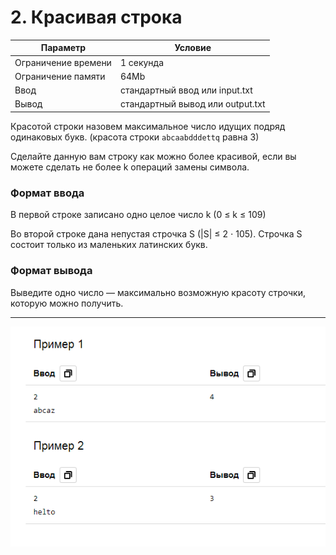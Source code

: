 # 2. Красивая строка
| Параметр            | Условие                          |
|---------------------|----------------------------------|
| Ограничение времени | 1 секунда                        |
| Ограничение памяти  | 64Mb                             |
| Ввод                | стандартный ввод или input.txt   |
| Вывод               | стандартный вывод или output.txt |

Красотой строки назовем максимальное число идущих подряд одинаковых букв. (красота строки `abcaabdddettq` равна 3)

Сделайте данную вам строку как можно более красивой, если вы можете сделать не более k операций замены символа.

### Формат ввода
В первой строке записано одно целое число k (0 ≤ k ≤ 109)

Во второй строке дана непустая строчка S (|S| ≤ 2 ⋅ 105). Строчка S состоит только из маленьких латинских букв.

### Формат вывода
Выведите одно число — максимально возможную красоту строчки, которую можно получить.


---

![img.png](img.png)